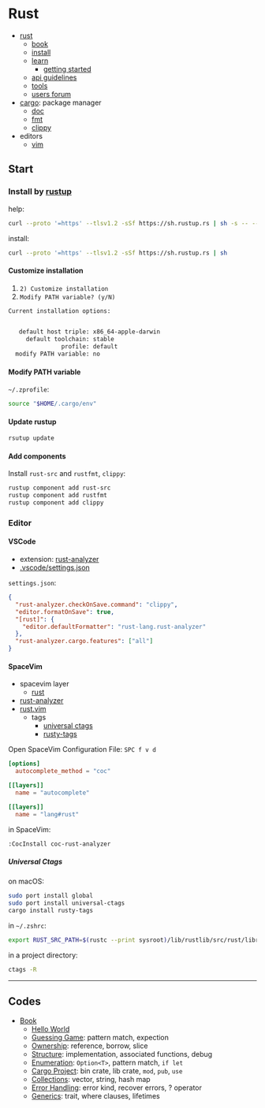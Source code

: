 # Rust

- [rust](https://www.rust-lang.org)
   - [book](https://doc.rust-lang.org/book/)
   - [install](https://www.rust-lang.org/tools/install)
   - [learn](https://www.rust-lang.org/learn)
      - [getting started](https://www.rust-lang.org/learn/get-started)
   - [api guidelines](https://rust-lang.github.io/api-guidelines/)
   - [tools](https://www.rust-lang.org/tools)
   - [users forum](https://users.rust-lang.org)
- [cargo](https://github.com/rust-lang/cargo): package manager
   - [doc](https://doc.rust-lang.org/cargo/index.html)
   - [fmt](https://github.com/rust-lang/rustfmt)
   - [clippy](https://github.com/rust-lang/rust-clippy)
- editors
   - [vim](https://github.com/rust-lang/rust.vim)

## Start

### Install by [rustup](https://rustup.rs)

help:

```bash
curl --proto '=https' --tlsv1.2 -sSf https://sh.rustup.rs | sh -s -- --help
```

install:

```bash
curl --proto '=https' --tlsv1.2 -sSf https://sh.rustup.rs | sh
```

#### Customize installation

1. `2) Customize installation`
2. `Modify PATH variable? (y/N)`

```bash
Current installation options:


   default host triple: x86_64-apple-darwin
     default toolchain: stable
               profile: default
  modify PATH variable: no
```

#### Modify PATH variable

`~/.zprofile`:

```bash
source "$HOME/.cargo/env"
```

#### Update rustup

```bash
rsutup update
```

#### Add components

Install `rust-src` and `rustfmt`, `clippy`:

```bash
rustup component add rust-src
rustup component add rustfmt
rustup component add clippy
```

### Editor

#### VSCode

- extension: [rust-analyzer](https://marketplace.visualstudio.com/items?itemName=rust-lang.rust-analyzer)
- [.vscode/settings.json](.vscode/settings.json)

`settings.json`:

```json
{
  "rust-analyzer.checkOnSave.command": "clippy",
  "editor.formatOnSave": true,
  "[rust]": {
    "editor.defaultFormatter": "rust-lang.rust-analyzer"
  },
  "rust-analyzer.cargo.features": ["all"]
}
```

#### SpaceVim

- spacevim layer
  - [rust](https://spacevim.org/use-vim-as-a-rust-ide/)
- [rust-analyzer](https://rust-analyzer.github.io/manual.html)
- [rust.vim](https://github.com/rust-lang/rust.vim)
  - tags
    - [universal ctags](https://ctags.io)
    - [rusty-tags](https://github.com/dan-t/rusty-tags)

Open SpaceVim Configuration File: `SPC f v d`

```toml
[options]
  autocomplete_method = "coc"

[[layers]]
  name = "autocomplete"

[[layers]]
  name = "lang#rust"
```

in SpaceVim:

```bash
:CocInstall coc-rust-analyzer
```

##### Universal Ctags

on macOS:

```bash
sudo port install global
sudo port install universal-ctags
cargo install rusty-tags
```

in `~/.zshrc`:

```bash
export RUST_SRC_PATH=$(rustc --print sysroot)/lib/rustlib/src/rust/library/
```

in a project directory:

```bash
ctags -R
```

---

## Codes

- [Book](https://doc.rust-lang.org/book/)
  - [Hello World](src/helloworld/README.md)
  - [Guessing Game](src/learn/guessing_game/README.md): pattern match, expection
  - [Ownership](src/learn/ownership/README.md): reference, borrow, slice
  - [Structure](src/learn/struct/README.md): implementation, associated functions, debug
  - [Enumeration](src/learn/enums/README.md): `Option<T>`, pattern match, `if let`
  - [Cargo Project](src/learn/cargo/README.md): bin crate, lib crate, `mod`, `pub`, `use`
  - [Collections](src/learn/collections/README.md): vector, string, hash map
  - [Error Handling](src/learn/errors/README.md): error kind, recover errors, ? operator
  - [Generics](src/learn/generics/README.md): trait, where clauses, lifetimes
